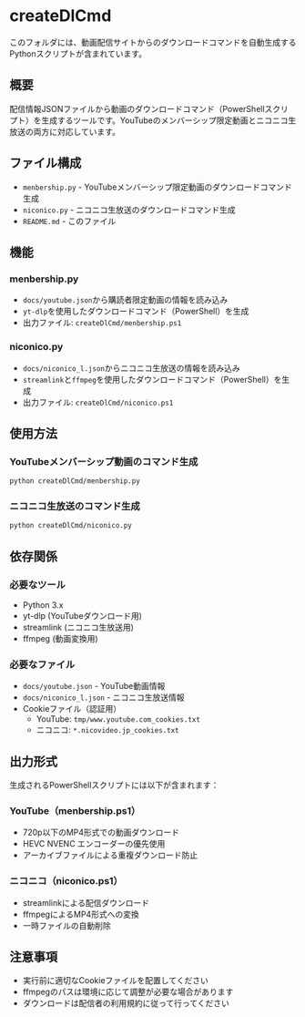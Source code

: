 # createDlCmd

このフォルダには、動画配信サイトからのダウンロードコマンドを自動生成するPythonスクリプトが含まれています。

## 概要

配信情報JSONファイルから動画のダウンロードコマンド（PowerShellスクリプト）を生成するツールです。YouTubeのメンバーシップ限定動画とニコニコ生放送の両方に対応しています。

## ファイル構成

- `menbership.py` - YouTubeメンバーシップ限定動画のダウンロードコマンド生成
- `niconico.py` - ニコニコ生放送のダウンロードコマンド生成
- `README.md` - このファイル

## 機能

### menbership.py
- `docs/youtube.json`から購読者限定動画の情報を読み込み
- `yt-dlp`を使用したダウンロードコマンド（PowerShell）を生成
- 出力ファイル: `createDlCmd/menbership.ps1`

### niconico.py
- `docs/niconico_l.json`からニコニコ生放送の情報を読み込み
- `streamlink`と`ffmpeg`を使用したダウンロードコマンド（PowerShell）を生成
- 出力ファイル: `createDlCmd/niconico.ps1`

## 使用方法

### YouTubeメンバーシップ動画のコマンド生成
```bash
python createDlCmd/menbership.py
```

### ニコニコ生放送のコマンド生成
```bash
python createDlCmd/niconico.py
```

## 依存関係

### 必要なツール
- Python 3.x
- yt-dlp (YouTubeダウンロード用)
- streamlink (ニコニコ生放送用)
- ffmpeg (動画変換用)

### 必要なファイル
- `docs/youtube.json` - YouTube動画情報
- `docs/niconico_l.json` - ニコニコ生放送情報
- Cookieファイル（認証用）
  - YouTube: `tmp/www.youtube.com_cookies.txt`
  - ニコニコ: `*.nicovideo.jp_cookies.txt`

## 出力形式

生成されるPowerShellスクリプトには以下が含まれます：

### YouTube（menbership.ps1）
- 720p以下のMP4形式での動画ダウンロード
- HEVC NVENC エンコーダーの優先使用
- アーカイブファイルによる重複ダウンロード防止

### ニコニコ（niconico.ps1）
- streamlinkによる配信ダウンロード
- ffmpegによるMP4形式への変換
- 一時ファイルの自動削除

## 注意事項

- 実行前に適切なCookieファイルを配置してください
- ffmpegのパスは環境に応じて調整が必要な場合があります
- ダウンロードは配信者の利用規約に従って行ってください